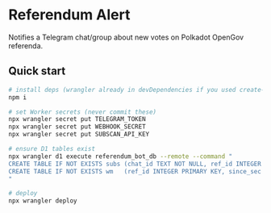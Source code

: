 # Referendum Alert

Notifies a Telegram chat/group about new votes on Polkadot OpenGov referenda.

## Quick start

```bash
# install deps (wrangler already in devDependencies if you used create-cloudflare)
npm i

# set Worker secrets (never commit these)
npx wrangler secret put TELEGRAM_TOKEN
npx wrangler secret put WEBHOOK_SECRET
npx wrangler secret put SUBSCAN_API_KEY

# ensure D1 tables exist
npx wrangler d1 execute referendum_bot_db --remote --command "
CREATE TABLE IF NOT EXISTS subs (chat_id TEXT NOT NULL, ref_id INTEGER NOT NULL, PRIMARY KEY (chat_id, ref_id));
CREATE TABLE IF NOT EXISTS wm   (ref_id INTEGER PRIMARY KEY, since_sec INTEGER NOT NULL);
"

# deploy
npx wrangler deploy
```
